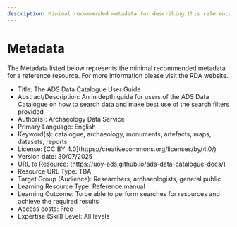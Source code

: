 ```yaml
---
description: Minimal recommended metadata for describing this reference resource 
---
```

# Metadata

The Metadata listed below represents the minimal recommended metadata for a reference resource. For more information please visit the RDA website.

<ul>
<li>Title: The ADS Data Catalogue User Guide</li>
<li>Abstract/Description: An in depth guide for users of the ADS Data Catalogue on how to  search data and make best use of the search filters provided</li>
<li>Author(s): Archaeology Data Service</li>
<li>Primary Language: English</li>
<li>Keyword(s): catalogue, archaeology, monuments, artefacts, maps, datasets, reports</li>
<li>License: [CC BY 4.0](https://creativecommons.org/licenses/by/4.0/)</li>
<li>Version date: 30/07/2025</li>
<li>URL to Resource: (https://uoy-ads.github.io/ads-data-catalogue-docs/)</li>
<li>Resource URL Type: TBA</li>
<li>Target Group (Audience): Researchers, archaeologists, general public</li>
<li>Learning Resource Type: Reference manual</li>
<li>Learning Outcome: To be able to perform searches for resources and achieve the required results</li>
<li>Access costs: Free</li>
<li>Expertise (Skill) Level: All levels</li>
</ul>
